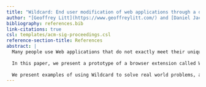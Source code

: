 ```yaml
---
title: "Wildcard: End user modification of web applications through a data table"
author: "[Geoffrey Litt](https://www.geoffreylitt.com/) and [Daniel Jackson](http://people.csail.mit.edu/dnj/)"
bibliography: references.bib
link-citations: true
csl: templates/acm-sig-proceedings.csl
reference-section-title: References
abstract: |
  Many people use Web applications that do not exactly meet their unique needs. While the Web platform supports client-side modification through user scripts and browser extensions, most people do not have the programming skills to implement such modifications.
  
  In this paper, we present a prototype of a browser extension called Wildcard, that empowers users to casually tweak web applications without programming. Wildcard shows the main data from a web page in a table, and maintains a bidirectional connection between the table and the original page. By directly manipulating the table, people can perform a wide variety of modifications: sorting/filtering content, adding private annotations, using spreadsheet formulas to fetch data from other web services, using custom UI elements to edit form data, and more.
  
  We present examples of using Wildcard to solve real world problems, and explain the design principles behind the prototype. In the future, we envision continuing to build Wildcard into a fully deployed system that makes the web into a more malleable medium.
---
```


